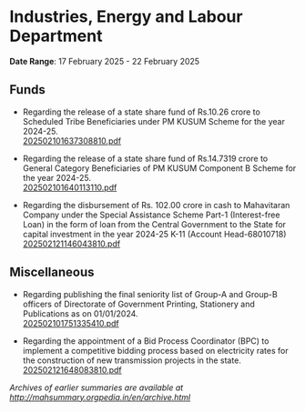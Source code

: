 # Industries, Energy and Labour Department

**Date Range**: 17 February 2025 - 22 February 2025


## Funds
- Regarding the release of a state share fund of Rs.10.26 crore to Scheduled Tribe Beneficiaries under PM KUSUM Scheme for the year 2024-25.\
  [202502101637308810.pdf](https://gr.maharashtra.gov.in/Site/Upload/Government%20Resolutions/English/202502101637308810.pdf)

- Regarding the release of a state share fund of Rs.14.7319 crore to General Category Beneficiaries of PM KUSUM Component B Scheme for the year 2024-25.\
  [202502101640113110.pdf](https://gr.maharashtra.gov.in/Site/Upload/Government%20Resolutions/English/202502101640113110.pdf)

- Regarding the disbursement of Rs. 102.00 crore in cash to Mahavitaran Company under the Special Assistance Scheme Part-1 (Interest-free Loan) in the form of loan from the Central Government to the State for capital investment in the year 2024-25 K-11 (Account Head-68010718)\
  [202502121146043810.pdf](https://gr.maharashtra.gov.in/Site/Upload/Government%20Resolutions/English/202502121146043810.pdf)

## Miscellaneous
- Regarding publishing the final seniority list of Group-A and Group-B officers of Directorate of Government Printing, Stationery and Publications as on 01/01/2024.\
  [202502101751335410.pdf](https://gr.maharashtra.gov.in/Site/Upload/Government%20Resolutions/English/202502101751335410.pdf)

- Regarding the appointment of a Bid Process Coordinator (BPC) to implement a competitive bidding process based on electricity rates for the construction of new transmission projects in the state.\
  [202502121648083810.pdf](https://gr.maharashtra.gov.in/Site/Upload/Government%20Resolutions/English/202502121648083810.pdf)


*Archives of earlier summaries are available at http://mahsummary.orgpedia.in/en/archive.html*